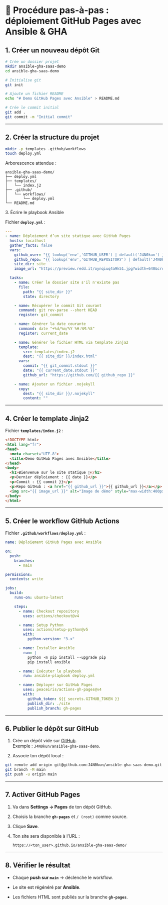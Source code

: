 # 🚀 Procédure pas-à-pas : déploiement GitHub Pages avec Ansible & GHA

## 1\. Créer un nouveau dépôt Git

```bash
# Crée un dossier projet
mkdir ansible-gha-saas-demo
cd ansible-gha-saas-demo

# Initialise git
git init

# Ajoute un fichier README
echo "# Demo GitHub Pages avec Ansible" > README.md

# Crée le commit initial
git add .
git commit -m "Initial commit"

```

* * *

## 2\. Créer la structure du projet

```bash
mkdir -p templates .github/workflows
touch deploy.yml

```

Arborescence attendue :

```pgsql
ansible-gha-saas-demo/
├── deploy.yml
├── templates/
│   └── index.j2
├── .github/
│   └── workflows/
│       └── deploy.yml
└── README.md
```

3\. Écrire le playbook Ansible

Fichier **`deploy.yml`** :

```yaml
---
- name: Déploiement d’un site statique avec GitHub Pages
  hosts: localhost
  gather_facts: false
  vars:
    github_user: "{{ lookup('env','GITHUB_USER') | default('J4N0kun') }}"
    github_repo: "{{ lookup('env','GITHUB_REPOSITORY') | default('J4N0kun/ansible-gha-saas-demo') }}"
    site_dir: site
    image_url: "https://preview.redd.it/oynqiuq4a9k51.jpg?width=640&crop=smart&auto=webp&s=fb64945028dd789dc71031040a114f95025e65d7"

  tasks:
    - name: Créer le dossier site s'il n'existe pas
      file:
        path: "{{ site_dir }}"
        state: directory

    - name: Récupérer le commit Git courant
      command: git rev-parse --short HEAD
      register: git_commit

    - name: Générer la date courante
      command: date "+%d/%m/%Y %H:%M:%S"
      register: current_date

    - name: Générer le fichier HTML via template Jinja2
      template:
        src: templates/index.j2
        dest: "{{ site_dir }}/index.html"
      vars:
        commit: "{{ git_commit.stdout }}"
        date: "{{ current_date.stdout }}"
        github_url: "https://github.com/{{ github_repo }}"

    - name: Ajouter un fichier .nojekyll
      copy:
        dest: "{{ site_dir }}/.nojekyll"
        content: ""

```

* * *

## 4\. Créer le template Jinja2

Fichier **`templates/index.j2`** :

```html
<!DOCTYPE html>
<html lang="fr">
<head>
  <meta charset="UTF-8">
  <title>Demo GitHub Pages avec Ansible</title>
</head>
<body>
  <h1>Bienvenue sur le site statique 🎉</h1>
  <p>Dernier déploiement : {{ date }}</p>
  <p>Commit : {{ commit }}</p>
  <p>Repo GitHub : <a href="{{ github_url }}">{{ github_url }}</a></p>
  <img src="{{ image_url }}" alt="Image de démo" style="max-width:400px;">
</body>
</html>

```

* * *

## 5\. Créer le workflow GitHub Actions

Fichier **`.github/workflows/deploy.yml`** :

```yaml
name: Déploiement GitHub Pages avec Ansible

on:
  push:
    branches:
      - main

permissions:
  contents: write

jobs:
  build:
    runs-on: ubuntu-latest

    steps:
      - name: Checkout repository
        uses: actions/checkout@v4

      - name: Setup Python
        uses: actions/setup-python@v5
        with:
          python-version: "3.x"

      - name: Installer Ansible
        run: |
          python -m pip install --upgrade pip
          pip install ansible

      - name: Exécuter le playbook
        run: ansible-playbook deploy.yml

      - name: Déployer sur GitHub Pages
        uses: peaceiris/actions-gh-pages@v4
        with:
          github_token: ${{ secrets.GITHUB_TOKEN }}
          publish_dir: ./site
          publish_branch: gh-pages

```

* * *

## 6\. Publier le dépôt sur GitHub

1.  Crée un dépôt vide sur [GitHub](https://github.com/new).  
    Exemple : `J4N0kun/ansible-gha-saas-demo`.
    
2.  Associe ton dépôt local :
    

```bash
git remote add origin git@github.com:J4N0kun/ansible-gha-saas-demo.git
git branch -M main
git push -u origin main

```

* * *

## 7\. Activer GitHub Pages

1.  Va dans **Settings → Pages** de ton dépôt GitHub.
    
2.  Choisis la branche **`gh-pages`** et `/ (root)` comme source.
    
3.  Clique **Save**.
    
4.  Ton site sera disponible à l’URL :
    
    `https://<ton_user>.github.io/ansible-gha-saas-demo/`
    

* * *

## 8\. Vérifier le résultat

- Chaque **push sur `main`** → déclenche le workflow.
    
- Le site est régénéré par **Ansible**.
    
- Les fichiers HTML sont publiés sur la branche **`gh-pages`**.